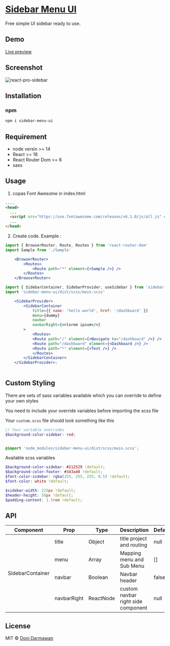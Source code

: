 # [Sidebar Menu UI](https://www.npmjs.com/package/sidebar-menu-ui)

Free simple UI sidebar ready to use.

## Demo

[Live preview](https://demo-sidebar-menu-ui.netlify.app)

## Screenshot

![react-pro-sidebar](https://demo-sidebar-menu-ui.netlify.app/Screen%20Shot%202023-01-07%20at%2015.26.56.png)

## Installation

### npm

```bash
npm i sidebar-menu-ui
```

## Requirement

- node versin >= 14
- React >= 18
- React Router Dom >= 6
- sass

## Usage

1. copas Font Awesome in index.html

```html
....
<head>
  ...
  <script src="https://use.fontawesome.com/releases/v6.1.0/js/all.js" crossorigin="anonymous"></script>
  ...
</head>
```

2. Create code. Example :

```jsx
import { BrowserRouter, Route, Routes } from 'react-router-dom'
import Sample from './Sample'

    <BrowserRouter>
        <Routes>
            <Route path="*" element={<Sample />} />
        </Routes>
    </BrowserRouter>
```

```jsx
import { SidebarContainer, SidebarProvider, useSidebar } from 'sidebar-menu-ui'
import 'sidebar-menu-ui/dist/scss/main.scss'

    <SidebarProvider>
        <SidebarContainer
            title={{ name: 'hello world', href: '/dashboard' }}
            menu={dummy}
            navbar
            navbarRight={<>lorem ipsum</>}
        >
            <Routes>
            <Route path="/" element={<Navigate to="/dashboard" />} />
            <Route path="/dashboard" element={<Dashboard />} />
            <Route path="*" element={<Test />} />
            </Routes>
        </SidebarContainer>
    </SidebarProvider>;
    
```

## Custom Styling

There are sets of sass variables available which you can override to define your own styles

You need to include your override variables before importing the scss file

Your `custom.scss` file should look something like this

```scss
// Your variable overrides
$background-color-sidebar: red;


@import 'node_modules/sidebar-menu-ui/dist/scss/main.scss';
```

Available scss variables

```scss
$background-color-sidebar: #212529 !default;
$background-color-footer: #343a40 !default;
$font-color-sidebar: rgba(255, 255, 255, 0.5) !default;
$font-color: white !default;

$sidebar-width: 225px !default;
$header-height: 56px !default;
$padding-content: 1.5rem !default;

```

## API

<Table>
    <thead>
        <tr>
            <th>Component</th>
            <th>Prop</th>
            <th>Type</th>
            <th>Description</th>
            <th>Default</th>
        </tr>
    </thead>
    <tbody>
        <tr>
            <td rowspan=4>SidebarContainer</td>
            <td>title</td>
            <td>Object</td>
            <td>title project and routing</td>
            <td>null</td>
        </tr>
        <tr>
            <td>menu</td>
            <td>Array</td>
            <td>Mapping menu and Sub Menu</td>
            <td>[]</td>
        </tr>
        <tr>
            <td>navbar</td>
            <td>Boolean</td>
            <td>Navbar header</td>
            <td>false</td>
        </tr>
        <tr>
            <td>navbarRight</td>
            <td>ReactNode</td>
            <td>custom navbar right side component</td>
            <td>null</td>
        </tr>
    </tbody>
</Table>

## License

MIT © [Doni Darmawan](bit.ly/darmawandoni6)
